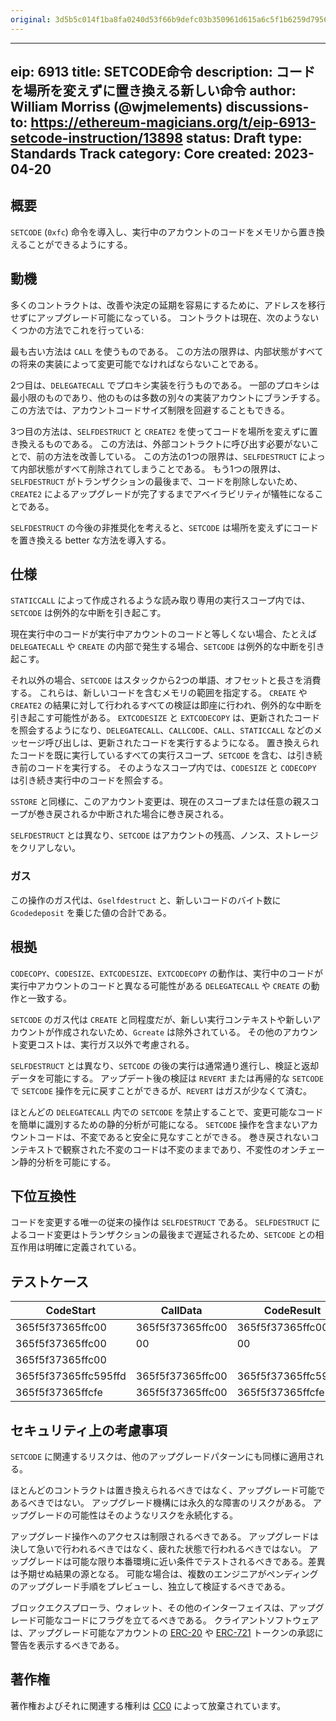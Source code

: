 ```yaml
---
original: 3d5b5c014f1ba8fa0240d53f66b9defc03b350961d615a6c5f1b6259d79567bf
---
```


---
eip: 6913
title: SETCODE命令
description: コードを場所を変えずに置き換える新しい命令
author: William Morriss (@wjmelements)
discussions-to: https://ethereum-magicians.org/t/eip-6913-setcode-instruction/13898
status: Draft
type: Standards Track
category: Core
created: 2023-04-20
---

## 概要

`SETCODE` (`0xfc`) 命令を導入し、実行中のアカウントのコードをメモリから置き換えることができるようにする。

## 動機

多くのコントラクトは、改善や決定の延期を容易にするために、アドレスを移行せずにアップグレード可能になっている。
コントラクトは現在、次のようないくつかの方法でこれを行っている:

最も古い方法は `CALL` を使うものである。
この方法の限界は、内部状態がすべての将来の実装によって変更可能でなければならないことである。

2つ目は、`DELEGATECALL` でプロキシ実装を行うものである。
一部のプロキシは最小限のものであり、他のものは多数の別々の実装アカウントにブランチする。
この方法では、アカウントコードサイズ制限を回避することもできる。

3つ目の方法は、`SELFDESTRUCT` と `CREATE2` を使ってコードを場所を変えずに置き換えるものである。
この方法は、外部コントラクトに呼び出す必要がないことで、前の方法を改善している。
この方法の1つの限界は、`SELFDESTRUCT` によって内部状態がすべて削除されてしまうことである。
もう1つの限界は、`SELFDESTRUCT` がトランザクションの最後まで、コードを削除しないため、`CREATE2` によるアップグレードが完了するまでアベイラビリティが犠牲になることである。

`SELFDESTRUCT` の今後の非推奨化を考えると、`SETCODE` は場所を変えずにコードを置き換える better な方法を導入する。

## 仕様

`STATICCALL` によって作成されるような読み取り専用の実行スコープ内では、`SETCODE` は例外的な中断を引き起こす。

現在実行中のコードが実行中アカウントのコードと等しくない場合、たとえば `DELEGATECALL` や `CREATE` の内部で発生する場合、`SETCODE` は例外的な中断を引き起こす。

それ以外の場合、`SETCODE` はスタックから2つの単語、オフセットと長さを消費する。
これらは、新しいコードを含むメモリの範囲を指定する。
`CREATE` や `CREATE2` の結果に対して行われるすべての検証は即座に行われ、例外的な中断を引き起こす可能性がある。
`EXTCODESIZE` と `EXTCODECOPY` は、更新されたコードを照会するようになり、`DELEGATECALL`、`CALLCODE`、`CALL`、`STATICCALL` などのメッセージ呼び出しは、更新されたコードを実行するようになる。
置き換えられたコードを既に実行しているすべての実行スコープ、`SETCODE` を含む、は引き続き前のコードを実行する。
そのようなスコープ内では、`CODESIZE` と `CODECOPY` は引き続き実行中のコードを照会する。

`SSTORE` と同様に、このアカウント変更は、現在のスコープまたは任意の親スコープが巻き戻されるか中断された場合に巻き戻される。

`SELFDESTRUCT` とは異なり、`SETCODE` はアカウントの残高、ノンス、ストレージをクリアしない。

### ガス

この操作のガス代は、`Gselfdestruct` と、新しいコードのバイト数に `Gcodedeposit` を乗じた値の合計である。

## 根拠

`CODECOPY`、`CODESIZE`、`EXTCODESIZE`、`EXTCODECOPY` の動作は、実行中のコードが実行中アカウントのコードと異なる可能性がある `DELEGATECALL` や `CREATE` の動作と一致する。

`SETCODE` のガス代は `CREATE` と同程度だが、新しい実行コンテキストや新しいアカウントが作成されないため、`Gcreate` は除外されている。
その他のアカウント変更コストは、実行ガス以外で考慮される。

`SELFDESTRUCT` とは異なり、`SETCODE` の後の実行は通常通り進行し、検証と返却データを可能にする。
アップデート後の検証は `REVERT` または再帰的な `SETCODE` で `SETCODE` 操作を元に戻すことができるが、`REVERT` はガスが少なくて済む。

ほとんどの `DELEGATECALL` 内での `SETCODE` を禁止することで、変更可能なコードを簡単に識別するための静的分析が可能になる。
`SETCODE` 操作を含まないアカウントコードは、不変であると安全に見なすことができる。
巻き戻されないコンテキストで観察された不変のコードは不変のままであり、不変性のオンチェーン静的分析を可能にする。

## 下位互換性

コードを変更する唯一の従来の操作は `SELFDESTRUCT` である。
`SELFDESTRUCT` によるコード変更はトランザクションの最後まで遅延されるため、`SETCODE` との相互作用は明確に定義されている。

## テストケース

| CodeStart            | CallData         | CodeResult           | Gas  |
|----------------------|------------------|----------------------|------|
| 365f5f37365ffc00     | 365f5f37365ffc00 | 365f5f37365ffc00     | 6613 |
| 365f5f37365ffc00     | 00               | 00                   | 5213 |
| 365f5f37365ffc00     |                  |                      | 5013 |
| 365f5f37365ffc595ffd | 365f5f37365ffc00 | 365f5f37365ffc595ffd | 6617 |
| 365f5f37365ffcfe     | 365f5f37365ffc00 | 365f5f37365ffcfe     |  all |

## セキュリティ上の考慮事項

`SETCODE` に関連するリスクは、他のアップグレードパターンにも同様に適用される。

ほとんどのコントラクトは置き換えられるべきではなく、アップグレード可能であるべきではない。
アップグレード機構には永久的な障害のリスクがある。
アップグレードの可能性はそのようなリスクを永続化する。

アップグレード操作へのアクセスは制限されるべきである。
アップグレードは決して急いで行われるべきではなく、疲れた状態で行われるべきではない。
アップグレードは可能な限り本番環境に近い条件でテストされるべきである。差異は予期せぬ結果の源となる。
可能な場合は、複数のエンジニアがペンディングのアップグレード手順をプレビューし、独立して検証するべきである。

ブロックエクスプローラ、ウォレット、その他のインターフェイスは、アップグレード可能なコードにフラグを立てるべきである。
クライアントソフトウェアは、アップグレード可能なアカウントの [ERC-20](./eip-20.md) や [ERC-721](./eip-721.md) トークンの承認に警告を表示するべきである。

## 著作権

著作権およびそれに関連する権利は [CC0](../LICENSE.md) によって放棄されています。